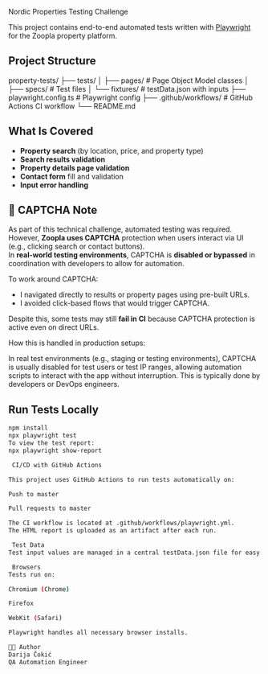  Nordic Properties Testing Challenge

This project contains end-to-end automated tests written with [Playwright](https://playwright.dev/) for the Zoopla property platform.

## Project Structure

property-tests/
├── tests/
│ ├── pages/ # Page Object Model classes
│ ├── specs/ # Test files
│ └── fixtures/ # testData.json with inputs
├── playwright.config.ts # Playwright config
├── .github/workflows/ # GitHub Actions CI workflow
└── README.md



## What Is Covered

- **Property search** (by location, price, and property type)
- **Search results validation**
- **Property details page validation**
- **Contact form** fill and validation
- **Input error handling**

## 🚫 CAPTCHA Note

As part of this technical challenge, automated testing was required. However, **Zoopla uses CAPTCHA** protection when users interact via UI (e.g., clicking search or contact buttons).  
In **real-world testing environments**, CAPTCHA is **disabled or bypassed** in coordination with developers to allow for automation.

To work around CAPTCHA:
- I navigated directly to results or property pages using pre-built URLs.
- I avoided click-based flows that would trigger CAPTCHA.

Despite this, some tests may still **fail in CI** because CAPTCHA protection is active even on direct URLs.

How this is handled in production setups:

In real test environments (e.g., staging or testing environments), CAPTCHA is usually disabled for test users or test IP ranges, 
allowing automation scripts to interact with the app without interruption. This is typically done by developers or DevOps engineers.

##  Run Tests Locally

```bash
npm install
npx playwright test
To view the test report:
npx playwright show-report

 CI/CD with GitHub Actions

This project uses GitHub Actions to run tests automatically on:

Push to master

Pull requests to master

The CI workflow is located at .github/workflows/playwright.yml.
The HTML report is uploaded as an artifact after each run.

 Test Data
Test input values are managed in a central testData.json file for easy updates and reuse.

 Browsers
Tests run on:

Chromium (Chrome)

Firefox

WebKit (Safari)

Playwright handles all necessary browser installs.

👩‍💻 Author
Darija Čokić
QA Automation Engineer
